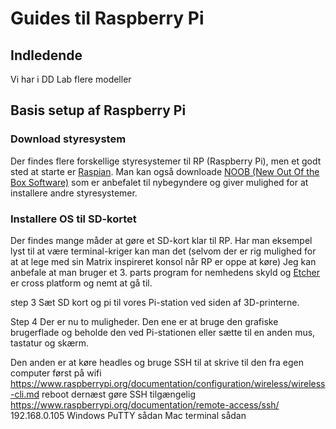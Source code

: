 # Guides til Raspberry Pi

## Indledende

Vi har i DD Lab flere modeller

## Basis setup af Raspberry Pi

### Download styresystem
Der findes flere forskellige styresystemer til RP (Raspberry Pi), men et godt sted at starte er [Raspian](https://www.raspberrypi.org/downloads/raspbian/).
Man kan også downloade [NOOB (New Out Of the Box Software)](https://www.raspberrypi.org/downloads/noobs/) som er anbefalet til nybegyndere og giver mulighed for at installere andre styresystemer.

### Installere OS til SD-kortet
Der findes mange måder at gøre et SD-kort klar til RP. Har man eksempel lyst til at være terminal-kriger kan man det (selvom der er rig mulighed for at at lege med sin Matrix inspireret konsol når RP er oppe at køre)
Jeg kan anbefale at man bruger et 3. parts program for nemhedens skyld og [Etcher](https://etcher.io/) er cross platform og nemt at gå til.

step 3
Sæt SD kort og pi til vores Pi-station ved siden af 3D-printerne.

Step 4
Der er nu to muligheder.
Den ene er at bruge den grafiske brugerflade og beholde den ved Pi-stationen eller sætte til en anden mus, tastatur og skærm.

Den anden er at køre headles og bruge SSH til at skrive til den fra egen computer
først på wifi
https://www.raspberrypi.org/documentation/configuration/wireless/wireless-cli.md
reboot
dernæst gøre SSH tilgængelig
https://www.raspberrypi.org/documentation/remote-access/ssh/
192.168.0.105
	Windows PuTTY
		sådan
	Mac terminal
		sådan
